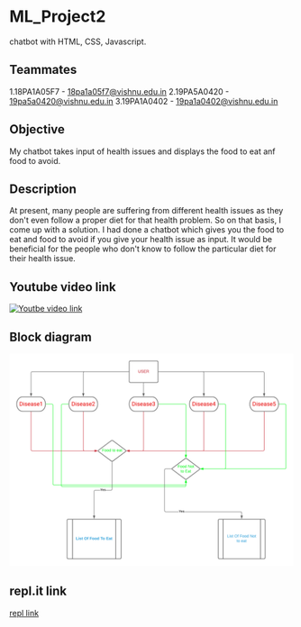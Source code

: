 # ML_Project2
chatbot with HTML, CSS, Javascript.

## Teammates
1.18PA1A05F7 - 18pa1a05f7@vishnu.edu.in
2.19PA5A0420 - 19pa5a0420@vishnu.edu.in
3.19PA1A0402 - 19pa1a0402@vishnu.edu.in

## Objective
My chatbot takes input of health issues and displays the food to eat anf food to avoid.

## Description
At present, many people are suffering from different health issues as they don't even follow a proper diet for that health problem. So on that basis, I come up with a solution. I had done a chatbot which gives you the food to eat and food to avoid if you give your health issue as input. It would be beneficial for the people who don't know
to follow the particular diet for their health issue. 

## Youtube video link
[![Youtbe video link](https://img.youtube.com/vi/Fxd2kCPVUEI/0.jpg)](https://www.youtube.com/watch?v=Fxd2kCPVUEI)

## Block diagram
![Block diagram](https://raw.githubusercontent.com/pranathi-thota/ML_2020_Chatbot/main/Diet%20chatbot%20.png)

## repl.it link
[repl link](https://bot.pranathi31.repl.co)



